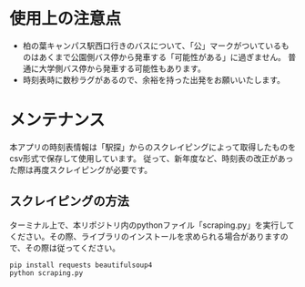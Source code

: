 # 使用上の注意点
- 柏の葉キャンパス駅西口行きのバスについて、「公」マークがついているものはあくまで公園側バス停から発車する「可能性がある」に過ぎません。
普通に大学側バス停から発車する可能性もあります。
- 時刻表時に数秒ラグがあるので、余裕を持った出発をお願いいたします。

# メンテナンス
本アプリの時刻表情報は「駅探」からのスクレイピングによって取得したものをcsv形式で保存して使用しています。
従って、新年度など、時刻表の改正があった際は再度スクレイピングが必要です。
## スクレイピングの方法
ターミナル上で、本リポジトリ内のpythonファイル「scraping.py」を実行してください。その際、ライブラリのインストールを求められる場合がありますので、その際は従ってください。
```
pip install requests beautifulsoup4
python scraping.py
```
